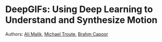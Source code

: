 # DeepGIFs: Using Deep Learning to Understand and Synthesize Motion

Authors: [Ali Malik](https://github.com/malik-ali), [Michael Troute](https://github.com/troute), [Brahm Capoor](https://github.com/brahmcapoor)
